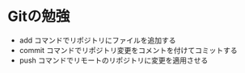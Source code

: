 # Gitの勉強
- add コマンドでリポジトリにファイルを追加する
- commit コマンドでリポジトリ変更をコメントを付けてコミットする
- push コマンドでリモートのリポジトリに変更を適用させる

